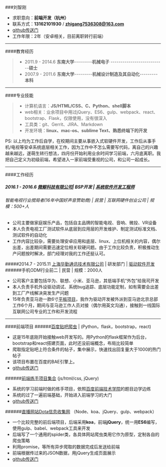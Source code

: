 ###刘智刚
 - 求职意向：**前端开发（杭州）**
 -  联系方式：**13162101930**  /    **zhigang7536308@163.com**
 - [github传送门](https://github.com/woxixiulayin)
 - 工作年限：2年（安卓相关，目前离职转行前端）

----
####教育经历
> - 2011.9 - 2014.6  **东南大学**---------**机械电子** ---------------------------**硕士**
> - 2007.9 - 2011.6  **东南大学**---------**机械设计制造及其自动化**---------**本科**

----
####专业技能
> - 计算机语言：**JS/HTML/CSS、C、Python、shell脚本**
> - web相关：业余项目中用过jQuery、ES6、gulp、webpack、react、bootstrap、Flask，仅限使用，没有很深入
> - 工具类：git、Gerrit、JIRA、Markdown
> - 开发环境：**linux、mac-os、sublime Text、熟悉终端下的开发**

PS: 以上均为工作后自学，在校期间主要从事嵌入式软硬件开发，工作后从事手机/电视等安卓系统底层相关工作，因为工作中不怎么需要写代码，离自己的兴趣越来越远，遂萌生转行想法，四月份开始利用业余时间学习前端，六月底离职。我把自己定义为初级前端，希望进入一家前端受重视的公司，和公司一起成长。

----

####工作经历
##### 2016.1 - 2016.6  [微鲸科技有限公司](http://www.lagou.com/gongsi/103191.html)| BSP开发 | [系统软件开发工程师](http://www.whaley.cn/recruit/)
###### 智能电视行业搅局者(16年中国好声音赞助商) | 民营 | 互联网硬件创业公司 | 规模：500+人
- 公司主要做家庭娱乐产品，包括自主品牌的智能电视、音响、微投、VR设备
- 本人负责电视工厂测试软件从底层到应用层的开发维护、制定测试标准文档、测试软件的自动化
- 工作内容比较杂，需要处理安卓应用和底层、linux、上位机相关的内容，偶尔出差，出差期间需要迅速定位相关软硬问题。由于工作比较负责，积极推动生产问题按时解决，部门经理对我的工作还挺认可。

#####2014.7 - 2015.11 [上海华勤通讯技术有限公司](http://www.lagou.com/gongsi/27970.html) | 研发部门 | [驱动软件开发](http://job.huaqin.com/recruitment/index/jt/1/jt2/3)
######手机ODM行业前二 | 民营 | 规模：2000人
- 公司客户主要包括华为、联想、小米、亚马逊，其低端手机“外包”给我司开发
- 本人负责手机外设驱动调试、系统bug追踪、底层功能定制，如有需要会出差到工厂产线解决突发生产问题
- 15年负责亚马逊一款6寸[平板项目](https://www.amazon.cn/dp/B01GEW5890/ref=sa_menu_firetab_l2_kindle)，我作为驱动开发被外派到亚马逊北京总部工作6个月，期间与亚马逊工作人员对接（偶尔用英文沟通），接触到一线国际互联网公司专业的工作和开发流程

---
####前端项目
######[百度贴吧爬虫](http://tiebadig.duapp.com/) | (Python，flask，bootstrap，react)
- 这是15年底刚开始接触web开发写的。用Python的flask框架作为后台，bootstrap和react搭建页面，此时还没前端概念，布局比较简单
- 爬取指定贴吧上符合条件的帖子，集中展示，快速找出回复量大于1000的热门帖子
- 该项目布置在百度的BAE引擎上。
- [github传送门](https://github.com/woxixiulayin/tieba_dig_bae)

######[前端练手项目集合](http://keep-writing-codes.github.io/woxixiulayin/) (js/html/css, jQuery)
- 系统的学习前端时做的练手项目，依照[百度前端技术学院](http://ife.baidu.com/task/all)的题目边学边练
- 系统的过了一遍前端基础，开始进入前端学习的大门
- [github传送门](https://github.com/keep-writing-codes/woxixiulayin)

######[直播网站Dota信息收集网](http://120.76.29.108:8080) （Node、koa、jQuery、gulp、webpack）
- 一个比较完整的前后端项目，后端采用**koa**，前端**jQuery**，统一用**ES6**编写，使用gulp、babel、webpack工具来开发
- 后端写了一个通用的spider类，各具体网站爬虫类用它作为原型，定制各自的爬虫策略
- 利用promise，等所有异步爬取的数据完成后发送给前端
- 前端根据传过来的JSON数据，用jQuery生成页面展示
- [github传送门](https://github.com/woxixiulayin/LiveDota)